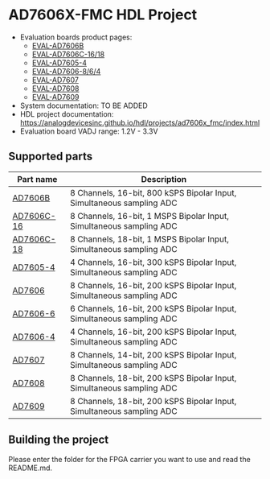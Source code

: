 # AD7606X-FMC HDL Project

- Evaluation boards product pages:
  - [EVAL-AD7606B](https://www.analog.com/en/design-center/evaluation-hardware-and-software/evaluation-boards-kits/eval-ad7606b-fmcz.html)
  - [EVAL-AD7606C-16/18](https://www.analog.com/en/design-center/evaluation-hardware-and-software/evaluation-boards-kits/eval-ad7606c-18.html)
  - [EVAL-AD7605-4](https://www.analog.com/en/design-center/evaluation-hardware-and-software/evaluation-boards-kits/eval-ad7605-4.html)
  - [EVAL-AD7606-8/6/4](https://www.analog.com/en/design-center/evaluation-hardware-and-software/evaluation-boards-kits/eval-ad7606.html)
  - [EVAL-AD7607](https://www.analog.com/en/resources/evaluation-hardware-and-software/evaluation-boards-kits/eval-ad7607.html)
  - [EVAL-AD7608](https://www.analog.com/en/resources/evaluation-hardware-and-software/evaluation-boards-kits/eval-ad7608.html)
  - [EVAL-AD7609](https://www.analog.com/en/resources/evaluation-hardware-and-software/evaluation-boards-kits/eval-ad7609.html)
- System documentation: TO BE ADDED
- HDL project documentation: https://analogdevicesinc.github.io/hdl/projects/ad7606x_fmc/index.html
- Evaluation board VADJ range: 1.2V - 3.3V

## Supported parts

| Part name                                                    | Description                                                           |
|--------------------------------------------------------------|-----------------------------------------------------------------------|
| [AD7606B](https://www.analog.com/en/products/ad7606b)        | 8 Channels, 16-bit, 800 kSPS Bipolar Input, Simultaneous sampling ADC |
| [AD7606C-16](https://www.analog.com/en/products/ad7606c-16)  | 8 Channels, 16-bit, 1 MSPS Bipolar Input, Simultaneous sampling ADC   |
| [AD7606C-18](https://www.analog.com/en/products/ad7606c-18.) | 8 Channels, 18-bit, 1 MSPS Bipolar Input, Simultaneous sampling ADC   |
| [AD7605-4](https://www.analog.com/en/products/ad7605-4)      | 4 Channels, 16-bit, 300 kSPS Bipolar Input, Simultaneous sampling ADC |
| [AD7606](https://www.analog.com/en/products/ad7606)          | 8 Channels, 16-bit, 200 kSPS Bipolar Input, Simultaneous sampling ADC |
| [AD7606-6](https://www.analog.com/en/products/ad7606-6)      | 6 Channels, 16-bit, 200 kSPS Bipolar Input, Simultaneous sampling ADC |
| [AD7606-4](https://www.analog.com/en/products/ad7606-4)      | 4 Channels, 16-bit, 200 kSPS Bipolar Input, Simultaneous sampling ADC |
| [AD7607](https://www.analog.com/en/products/ad7607)          | 8 Channels, 14-bit, 200 kSPS Bipolar Input, Simultaneous sampling ADC |
| [AD7608](https://www.analog.com/en/products/ad7608)          | 8 Channels, 18-bit, 200 kSPS Bipolar Input, Simultaneous sampling ADC |
| [AD7609](https://www.analog.com/en/products/ad7609)          | 8 Channels, 18-bit, 200 kSPS Bipolar Input, Simultaneous sampling ADC |

## Building the project

Please enter the folder for the FPGA carrier you want to use and read the README.md.
